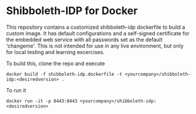 # Shibboleth-IDP for Docker
This repository contains a customized shibboleth-idp dockerfile to build a custom image. It has default configurations and a self-signed certificate for the embedded web service with all passwords set as the default 'changeme'. This is not intended for use in any live environment, but only for local testing and learning excercises. 

To build this, clone the repo and execute
```shell
docker build -f shibboleth-idp.dockerfile -t <yourcompany>/shibboleth-idp:<desiredversion> .
```

To run it
```shell
docker run -it -p 8443:8443 <yourcompany>/shibboleth-idp:<desiredversion>
```
